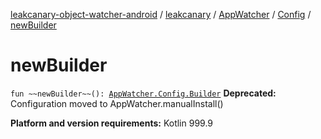 [leakcanary-object-watcher-android](../../../index.md) / [leakcanary](../../index.md) / [AppWatcher](../index.md) / [Config](index.md) / [newBuilder](./new-builder.md)

# newBuilder

`fun ~~newBuilder~~(): `[`AppWatcher.Config.Builder`](-builder/index.md)
**Deprecated:** Configuration moved to AppWatcher.manualInstall()

**Platform and version requirements:** Kotlin 999.9

